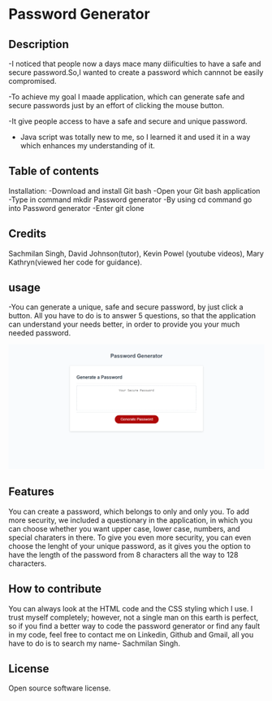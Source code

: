 # Password Generator

## Description

-I noticed that people now a days mace many diificulties to have a safe and secure password.So,I wanted to create a password which cannnot be easily compromised.

-To achieve my goal I maade application, which can generate safe and secure passwords just by an effort of clicking the mouse button.

-It give people access to have a safe and secure and unique password.

- Java script was totally new to me, so I learned it and used it in a way which enhances my understanding of it.

## Table of contents

Installation: 
-Download and install Git bash
-Open your Git bash application
-Type in command mkdir Password generator
-By using cd command go into Password generator
-Enter git clone 

## Credits
Sachmilan Singh, David Johnson(tutor), Kevin Powel (youtube videos), Mary Kathryn(viewed her code for guidance).

## usage
-You can generate a unique, safe and secure password, by just click a button. All you have to do is to answer 5 questions, so that the application can understand your needs better, in order to provide you your much needed password.

![alt text](assets/Screenshot.png)

## Features

You can create a password, which belongs to only and only you. To add more security, we included a questionary in the application, in which you can choose whether you want upper case, lower case, numbers, and special charaters in there. To give you even more security, you can even choose the lenght of your unique password, as it gives you the option to have the length of the password from 8 characters all the way to 128 characters.

## How to contribute

You can always look at the HTML code and the CSS styling which I use. I trust myself completely; however, not a single man on this earth is perfect, so if you find a better way to code the password generator or find any fault in my code, feel free to contact me on Linkedin, Github and Gmail, all you have to do is to search my name- Sachmilan Singh.

## License

Open source software license.


